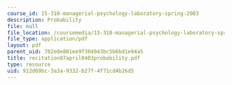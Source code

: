 ```yaml
---
course_id: 15-310-managerial-psychology-laboratory-spring-2003
description: Probability
file: null
file_location: /coursemedia/15-310-managerial-psychology-laboratory-spring-2003/912d69bc3a3a9332b27f4f71cd4b26d5_recitation07april0403probability.pdf
file_type: application/pdf
layout: pdf
parent_uid: 702e0e801ee9f304943bc5b6bd1e94a5
title: recitation07april0403probability.pdf
type: resource
uid: 912d69bc-3a3a-9332-b27f-4f71cd4b26d5
---
```

